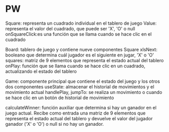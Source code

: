 # PW

Square:  representa un cuadrado individual en el tablero de juego
Value: representa el valor del cuadrado, que puede ser 'X', 'O' o null
onSquareClick:es una función que se llama cuando se hace clic en el cuadrado

Board: tablero de juego y contiene nueve componentes Square
xIsNext:  booleano que determina cuál jugador es el siguiente en jugar, 'X' o 'O'
squares: matriz de 9 elementos que representa el estado actual del tablero
onPlay: función que se llama cuando se hace clic en un cuadrado, actualizando el estado del tablero

Game: componente principal que contiene el estado del juego y los otros dos componentes
useState: almacenar el historial de movimientos y el movimiento actual
handlePlay, jumpTo: se realiza un movimiento o cuando se hace clic en un botón de historial de movimiento

calculateWinner: función auxiliar que determina si hay un ganador en el juego actual. Recibe como entrada una matriz de 9 elementos que representa el estado actual del tablero y devuelve el valor del jugador ganador ('X' o 'O') o null si no hay un ganador.